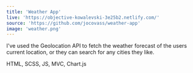 ```yaml
---
title: 'Weather App'
live: 'https://objective-kowalevski-3e25b2.netlify.com/'
source: 'https://github.com/jocovass/weather-app'
image: 'weather.png'
---
```


<p>I've used the Geolocation API to fetch the weather forecast of the users current location, or they can search for any cities they like.</p>
<span>HTML, SCSS, JS, MVC, Chart.js</span>
